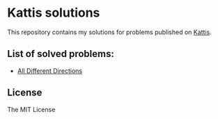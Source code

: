 # Kattis solutions

This repository contains my solutions for problems
published on [Kattis](https://open.kattis.com/).

## List of solved problems:

* [All Different Directions](alldifferentdirections)

## License

The MIT License
